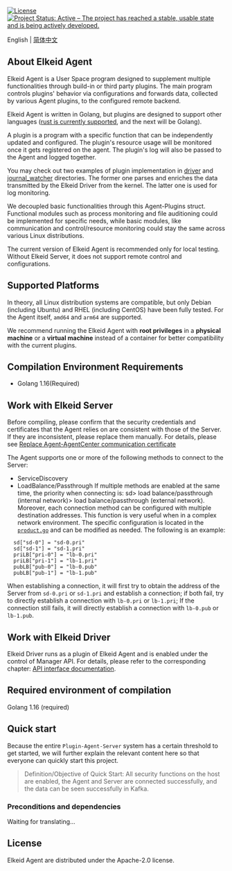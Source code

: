 [![License](https://img.shields.io/badge/License-Apache%20v2-blue.svg)](https://github.com/bytedance/Elkeid/blob/main/agent/LICENSE)
[![Project Status: Active – The project has reached a stable, usable state and is being actively developed.](https://www.repostatus.org/badges/latest/active.svg)](https://www.repostatus.org/#active)

English | [简体中文](README-zh_CN.md)
## About Elkeid Agent
Elkeid Agent is a User Space program designed to supplement multiple functionalities through build-in or third party plugins. The main program controls plugins' behavior via configurations and forwards data, collected by various Agent plugins, to the configured remote backend. 

Elkeid Agent is written in Golang, but plugins are designed to support other languages ​​([rust is currently supported](support/rust), and the next will be Golang).

A plugin is a program with a specific function that can be independently updated and configured. The plugin's resource usage will be monitored once it gets registered on the agent. The plugin's log will also be passed to the Agent and logged together.

You may check out two examples of plugin implementation in [driver](driver/) and [journal_watcher](journal_watcher/) directories. The former one parses and enriches the data transmitted by the Elkeid Driver from the kernel. The latter one is used for log monitoring.

We decoupled basic functionalities through this Agent-Plugins struct. Functional modules such as process monitoring and file auditioning could be implemented for specific needs, while basic modules, like communication and control/resource monitoring could stay the same across various Linux distributions.

The current version of Elkeid Agent is recommended only for local testing. Without Elkeid Server, it does not support remote control and configurations. 

## Supported Platforms
In theory, all Linux distribution systems are compatible, but only Debian (including Ubuntu) and RHEL (including CentOS) have been fully tested. For the Agent itself, `amd64` and `arm64` are supported.

We recommend running the Elkeid Agent with **root privileges** in a **physical machine** or a **virtual machine** instead of a container for better compatibility with the current plugins.

## Compilation Environment Requirements
* Golang 1.16(Required)

## Work with Elkeid Server
Before compiling, please confirm that the security credentials and certificates that the Agent relies on are consistent with those of the Server. If they are inconsistent, please replace them manually. For details, please see [Replace Agent-AgentCenter communication certificate](../server/docs/install.md#replace-agent-agentcenter-communication-certificate)

The Agent supports one or more of the following methods to connect to the Server:
* ServiceDiscovery
* LoadBalance/Passthrough
If multiple methods are enabled at the same time, the priority when connecting is: sd> load balance/passthrough (internal network)> load balance/passthrough (external network). Moreover, each connection method can be configured with multiple destination addresses. This function is very useful when in a complex network environment. The specific configuration is located in the [`product.go`](transport/connection/product.go) and can be modified as needed. The following is an example:
```
  sd["sd-0"] = "sd-0.pri"
  sd["sd-1"] = "sd-1.pri"
  priLB["pri-0"] = "lb-0.pri"
  priLB["pri-1"] = "lb-1.pri"
  pubLB["pub-0"] = "lb-0.pub"
  pubLB["pub-1"] = "lb-1.pub"
```
When establishing a connection, it will first try to obtain the address of the Server from `sd-0.pri` or `sd-1.pri` and establish a connection; if both fail, try to directly establish a connection with `lb-0.pri` or `lb-1.pri`; If the connection still fails, it will directly establish a connection with `lb-0.pub` or `lb-1.pub`.

## Work with Elkeid Driver
Elkeid Driver runs as a plugin of Elkeid Agent and is enabled under the control of Manager API. For details, please refer to the corresponding chapter: [API interface documentation](../server/README.md#api-interface-documentation).

## Required environment of compilation
Golang 1.16 (required)

## Quick start
Because the entire `Plugin-Agent-Server` system has a certain threshold to get started, we will further explain the relevant content here so that everyone can quickly start this project.
> Definition/Objective of Quick Start: All security functions on the host are enabled, the Agent and Server are connected successfully, and the data can be seen successfully in Kafka.
### Preconditions and dependencies
Waiting for translating...
## License
Elkeid Agent are distributed under the Apache-2.0 license.
